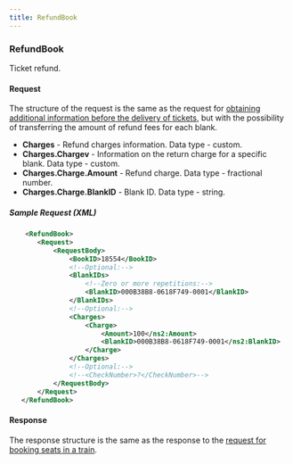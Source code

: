 ```yaml
---
title: RefundBook
---
```


### RefundBook

Ticket refund.

#### Request

The structure of the request is the same as the request for [obtaining additional information before the delivery of tickets](/trains/trains_stages/getrefundinfo), but with the possibility of transferring the amount of refund fees for each blank.

-   **Charges** - Refund charges information. Data type - custom.
-   **Charges.Chargev** - Information on the return charge for a specific blank. Data type - custom.
-   **Charges.Charge.Amount** - Refund charge. Data type - fractional number.
-   **Charges.Charge.BlankID** - Blank ID. Data type - string.

##### Sample Request (XML)
```xml
    <RefundBook>
       <Request>
           <RequestBody>
               <BookID>18554</BookID>
               <!--Optional:-->
               <BlankIDs>
                   <!--Zero or more repetitions:-->
                   <BlankID>000B38B8-0618F749-0001</BlankID>
               </BlankIDs>
               <!--Optional:-->
               <Charges>
                   <Charge>
                       <Amount>100</ns2:Amount>
                       <BlankID>000B38B8-0618F749-0001</ns2:BlankID>
                   </Charge>
               </Charges>
               <!--Optional:-->
               <!--<CheckNumber>?</CheckNumber>-->
           </RequestBody>
       </Request>
   </RefundBook>
```

#### Response

The response structure is the same as the response to the [request for booking seats in a train](/trains/trains_stages/booktrain).